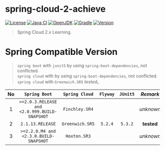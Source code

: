 # spring-cloud-2-achieve

[![License](https://img.shields.io/badge/License-MIT-green.svg?style=flat&logo=github)](https://www.mit-license.org/)
[![Java CI](https://github.com/aaric/spring-cloud-2-achieve/workflows/Java%20CI/badge.svg)](https://github.com/aaric/spring-cloud-2-achieve/actions)
[![OpenJDK](https://img.shields.io/badge/OpenJDK-1.8-brightgreen.svg?style=flat&logo=java)](http://openjdk.java.net)
[![Gradle](https://img.shields.io/badge/Gradle-5.6.2-brightgreen.svg?style=flat&logo=gradle)](https://gradle.org)
[![Version](https://img.shields.io/badge/Version-0.6.1-blue.svg)](https://github.com/aaric/spring-cloud-2-achieve/releases)

> Spring Cloud 2.x Learning.

# Spring Compatible Version

> `spring boot` with `junit5` by using `spring-boot-dependencies`, not conflicted.  
> `spring cloud` with by using `spring-boot-dependencies`, not conflicted.  
> `spring cloud` with `Greenwich.SR5` *tested*。


|No|`Spring Boot`|`Spring Cloud`|`Flyway`|`JUnit5`|*Remark*|
|:-:|:----------:|:------------:|:------:|:------:|:--------:|
|1|`>=2.0.3.RELEASE and <2.0.999.BUILD-SNAPSHOT`|`Finchley.SR4`|||*unknown*|
|2|`2.1.13.RELEASE`|`Greenwich.SR5`|`5.2.4`|`5.3.2`|**tested**|
|3|`>=2.2.0.M4 and <2.3.0.BUILD-SNAPSHOT`|`Hoxton.SR3`|||*unknown*|
